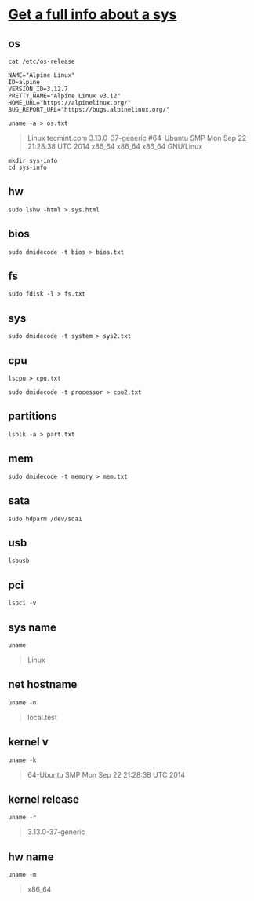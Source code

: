 # [Get a full info about a sys](https://www.tecmint.com/commands-to-collect-system-and-hardware-information-in-linux/)

## os

```shell
cat /etc/os-release 
```
```
NAME="Alpine Linux"
ID=alpine
VERSION_ID=3.12.7
PRETTY_NAME="Alpine Linux v3.12"
HOME_URL="https://alpinelinux.org/"
BUG_REPORT_URL="https://bugs.alpinelinux.org/"
```

```shell
uname -a > os.txt
```
> Linux tecmint.com 3.13.0-37-generic #64-Ubuntu SMP Mon Sep 22 21:28:38 UTC 2014 x86_64 x86_64 x86_64 GNU/Linux


```shell
mkdir sys-info
cd sys-info
```

## hw

```shell
sudo lshw -html > sys.html
```

## bios

```shell
sudo dmidecode -t bios > bios.txt
```

## fs

```shell
sudo fdisk -l > fs.txt
```

## sys

```shell
sudo dmidecode -t system > sys2.txt
```

## cpu

```shell
lscpu > cpu.txt
```

```shell
sudo dmidecode -t processor > cpu2.txt
```

## partitions

```shell
lsblk -a > part.txt
```

## mem

```shell
sudo dmidecode -t memory > mem.txt
```

## sata

```shell
sudo hdparm /dev/sda1
```

## usb

```shell
lsbusb
```

## pci

```shell
lspci -v
```

## sys name

```shell
uname
```
> Linux

## net hostname

```shell
uname -n
```
> local.test

## kernel v

```shell
uname -k
```
> 64-Ubuntu SMP Mon Sep 22 21:28:38 UTC 2014

## kernel release

```shell
uname -r
```
> 3.13.0-37-generic

## hw name

```shell
uname -m
```
> x86_64
